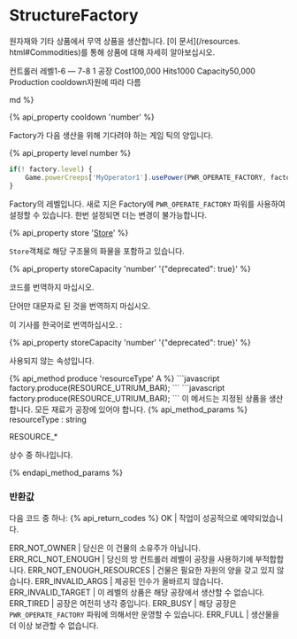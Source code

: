 # StructureFactory

<img src="img/factory. png" alt="" align="right" />

원자재와 기타 상품에서 무역 상품을 생산합니다. [이 문서](/resources. html#Commodities)를 통해 상품에 대해 자세히 알아보십시오.

컨트롤러 레벨1-6 —
7-8 1 공장
Cost100,000
Hits1000
Capacity50,000
Production cooldown자원에 따라 다름

md %}

{% api_property cooldown 'number' %}


Factory가 다음 생산을 위해 기다려야 하는 게임 틱의 양입니다.

{% api_property level number %}

```javascript
if(! factory.level) {
    Game.powerCreeps['MyOperator1'].usePower(PWR_OPERATE_FACTORY, factory);
}
```

Factory의 레벨입니다. 새로 지은 Factory에 `PWR_OPERATE_FACTORY` 파워를 사용하여 설정할 수 있습니다. 한번 설정되면 더는 변경이 불가능합니다.

{% api_property store '<a href="#Store">Store</a>' %}

`Store`객체로 해당 구조물의 화물을 포함하고 있습니다.

{% api_property storeCapacity 'number' '{"deprecated": true}' %}

<p>코드를 번역하지 마십시오.</p>
<p>단어만 대문자로 된 것을 번역하지 마십시오.</p>
<p>이 기사를 한국어로 번역하십시오. :</p>
{% api_property storeCapacity 'number' '{"deprecated": true}' %}

<p>사용되지 않는 속성입니다.</p>
{% api_method produce 'resourceType' A %}
```javascript
factory.produce(RESOURCE_UTRIUM_BAR);
```
```javascript
factory.produce(RESOURCE_UTRIUM_BAR);
```
이 메서드는 지정된 상품을 생산합니다. 모든 재료가 공장에 있어야 합니다.
{% api_method_params %}
resourceType : string
<p>RESOURCE_*</p>
<p>상수 중 하나입니다.</p>
{% endapi_method_params %}

### 반환값

다음 코드 중 하나:
{% api_return_codes %}
OK | 작업이 성공적으로 예약되었습니다.

ERR_NOT_OWNER | 당신은 이 건물의 소유주가 아닙니다.
ERR_RCL_NOT_ENOUGH | 당신의 방 컨트롤러 레벨이 공장을 사용하기에 부적합합니다.
ERR_NOT_ENOUGH_RESOURCES | 건물은 필요한 자원의 양을 갖고 있지 않습니다.
ERR_INVALID_ARGS | 제공된 인수가 올바르지 않습니다.
ERR_INVALID_TARGET | 이 레벨의 상품은 해당 공장에서 생산할 수 없습니다.
ERR_TIRED | 공장은 여전히 냉각 중입니다.
ERR_BUSY | 해당 공장은 `PWR_OPERATE_FACTORY` 파워에 의해서만 운영할 수 있습니다.
ERR_FULL | 생산물을 더 이상 보관할 수 없습니다.